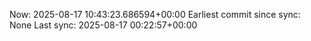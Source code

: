 Now: 2025-08-17 10:43:23.686594+00:00 Earliest commit since sync: None Last sync: 2025-08-17 00:22:57+00:00

